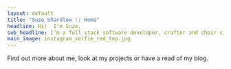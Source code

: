 ```yaml
---
layout: default
title: "Suze Shardlow :: Home"
headline: Hi!  I'm Suze.
sub_headline: I’m a full stack software developer, crafter and choir singer.
main_image: instagram_selfie_red_top.jpg
---
```


Find out more about me, look at my projects or have a read of my blog.
